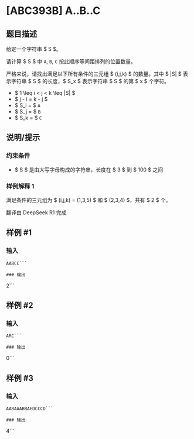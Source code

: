 # [ABC393B] A..B..C

## 题目描述

[problemUrl]: https://atcoder.jp/contests/abc393/tasks/abc393_b

给定一个字符串 $ S $。

请计算 $ S $ 中 `A`, `B`, `C` 按此顺序等间距排列的位置数量。

严格来说，请找出满足以下所有条件的三元组 $ (i,j,k) $ 的数量。其中 $ |S| $ 表示字符串 $ S $ 的长度，$ S_x $ 表示字符串 $ S $ 的第 $ x $ 个字符。

- $ 1 \leq i < j < k \leq |S| $
- $ j - i = k - j $
- $ S_i = $ `A`
- $ S_j = $ `B`
- $ S_k = $ `C`

## 说明/提示

### 约束条件

- $ S $ 是由大写字母构成的字符串，长度在 $ 3 $ 到 $ 100 $ 之间

### 样例解释 1

满足条件的三元组为 $ (i,j,k) = (1,3,5) $ 和 $ (2,3,4) $，共有 $ 2 $ 个。

翻译由 DeepSeek R1 完成

## 样例 #1

### 输入

```
AABCC```

### 输出

```
2```

## 样例 #2

### 输入

```
ARC```

### 输出

```
0```

## 样例 #3

### 输入

```
AABAAABBAEDCCCD```

### 输出

```
4```

